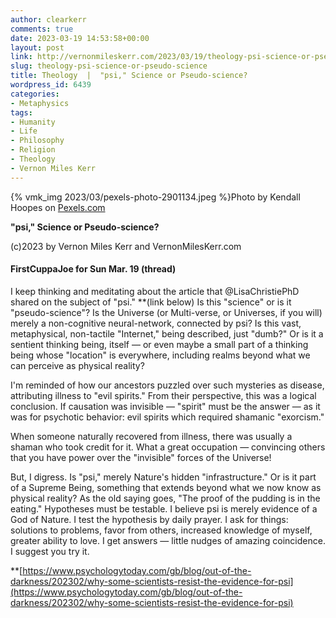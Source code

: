```yaml
---
author: clearkerr
comments: true
date: 2023-03-19 14:53:58+00:00
layout: post
link: http://vernonmileskerr.com/2023/03/19/theology-psi-science-or-pseudo-science/
slug: theology-psi-science-or-pseudo-science
title: Theology  |  "psi," Science or Pseudo-science?
wordpress_id: 6439
categories:
- Metaphysics
tags:
- Humanity
- Life
- Philosophy
- Religion
- Theology
- Vernon Miles Kerr
---
```



{% vmk_img 2023/03/pexels-photo-2901134.jpeg %}Photo by Kendall Hoopes on [Pexels.com](https://www.pexels.com/photo/silhouette-of-people-stargazing-2901134/)





**"psi,"  Science or Pseudo-science?**







(c)2023 by Vernon Miles Kerr and VernonMilesKerr.com







#### FirstCuppaJoe for Sun Mar. 19 (thread)







I keep thinking and meditating about the article that @LisaChristiePhD shared on the subject of "psi."  **(link below)  Is this "science" or is it "pseudo-science"? Is the Universe (or Multi-verse, or Universes, if you will) merely a non-cognitive neural-network, connected by psi?  Is this vast, metaphysical, non-tactile "Internet," being described, just "dumb?" Or is it a sentient thinking being, itself — or even maybe a small part of a thinking being whose "location" is everywhere, including realms beyond what we can perceive as physical reality?







I'm reminded of how our ancestors puzzled over such mysteries as disease, attributing illness to "evil spirits." From their perspective, this was a logical conclusion. If causation was invisible — "spirit" must be the answer — as it was for psychotic behavior: evil spirits which required shamanic "exorcism."







When someone naturally recovered from illness, there was usually a shaman who took credit for it. What a great occupation — convincing others that you have power over the "invisible" forces of the Universe!







  
But, I digress. Is "psi," merely Nature's hidden "infrastructure." Or is it part of a Supreme Being, something that extends beyond what we now know as physical reality? As the old saying goes, "The proof of the pudding is in the eating." Hypotheses must be testable. I believe psi is merely evidence of a God of Nature. I test the hypothesis by daily prayer. I ask for things: solutions to problems, favor from others, increased knowledge of myself, greater ability to love. I get answers — little nudges of amazing coincidence. I suggest you try it.







**[https://www.psychologytoday.com/gb/blog/out-of-the-darkness/202302/why-some-scientists-resist-the-evidence-for-psi](https://www.psychologytoday.com/gb/blog/out-of-the-darkness/202302/why-some-scientists-resist-the-evidence-for-psi)



